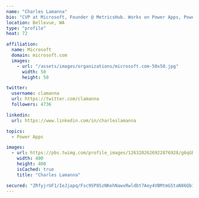 ```yaml
---
name: "Charles Lamanna"
bio: "CVP at Microsoft, Founder @ MetricsHub. Works on Power Apps, Power Automate, Power Virtual Agent, Common Data Service and Dynamics 365."
location: Bellevue, WA
type: "profile"
heat: 72

affiliation:
  name: Microsoft
  domain: microsoft.com
  images:
    - url: "/assets/images/organizations/microsoft.com-50x50.jpg"
      width: 50
      height: 50

twitter:
  username: clamanna
  url: https://twitter.com/clamanna
  followers: 4736

linkedin:
  url: https://www.linkedin.com/in/charleslamanna

topics:
  - Power Apps

images:
  - url: https://pbs.twimg.com/profile_images/1263202626922876928/g6qGbHZ-_400x400.jpg
    width: 400
    height: 400
    isCached: true
    title: "Charles Lamanna"

secured: "ZRfyjrUF1/IeJjapq/Fsc95P8SzNKehNawxRwldbt7Aey4VBMtmGStaN86Qb1B8hWo28k2yfjjOrVL1d/5CWtwvK8Xruvv8Eq9tVvrToMzu5xxv3XnLQQrNMDdOlxzRIRXsgwdDDtq+ZTQu2hRY07L7QMYOp/E9qRf7zTVdEaHa51H6cwlgGTEHCYSryQufrbngakczsw5o+zIYR1wwXS+gkWO3OZf6rzMPORZozUu5VG1B7mzuXtFduG32Zcz/f2mgtcyVcCinz4ukxpBJj/9thTcookUQ1nRkoCigq9R5nsZCWXPMW0iezBDTqPVTVHVLseI3ZO+sXwsLUjKjbRgyR6tylN0klXQ+zqf36DiPFZYnKnlEoQuhNnAOhTtm7UvK/TLPTGguOwvd1L+V9X8m3RXOdfRTr8+Wxy6XKnhg=;BFxGTPpJg+EyfyQcrJ77Gw=="
---
```


